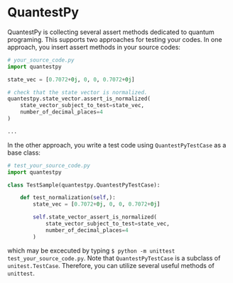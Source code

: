 # QuantestPy


QuantestPy is collecting several assert methods dedicated to quantum programing. This supports two approaches for testing your codes. In one approach, you insert assert methods in your source codes:
```py
# your_source_code.py
import quantestpy

state_vec = [0.7072+0j, 0, 0, 0.7072+0j]

# check that the state vector is normalized.
quantestpy.state_vector.assert_is_normalized(
    state_vector_subject_to_test=state_vec,
    number_of_decimal_places=4
)

...
```
In the other approach, you write a test code using `QuantestPyTestCase` as a base class:
```py
# test_your_source_code.py
import quantestpy

class TestSample(quantestpy.QuantestPyTestCase):

    def test_normalization(self,):
        state_vec = [0.7072+0j, 0, 0, 0.7072+0j]

        self.state_vector_assert_is_normalized(
            state_vector_subject_to_test=state_vec,
            number_of_decimal_places=4
        )
```
which may be excecuted by typing `$ python -m unittest test_your_source_code.py`.
Note that `QuantestPyTestCase` is a subclass of `unitest.TestCase`. Therefore, you can utilize several useful methods of `unittest`.
